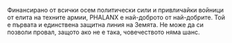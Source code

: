 Финансирано от всички осем политически сили и привличайки войници от
елита на техните армии, PHALANX е най-доброто от най-добрите. Той е
първата и единствена защитна линия на Земята. Не може да си позволи
провал, защото ако не е така, човечеството няма шанс.